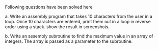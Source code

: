 Following questions have been solved here


a. Write an assembly program that takes 10 characters from the user in a loop. Once 10 
characters are entered, print them out in a loop in reverse order using a stack. show the result 
in screenshots.



b. Write an assembly subroutine to find the maximum value in an array of integers. The array 
is passed as a parameter to the subroutine.
